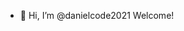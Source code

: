 - 👋 Hi, I’m @danielcode2021
Welcome!


<!---
danielcode2021/danielcode2021 is a ✨ special ✨ repository because its `README.md` (this file) appears on your GitHub profile.
You can click the Preview link to take a look at your changes.
--->
